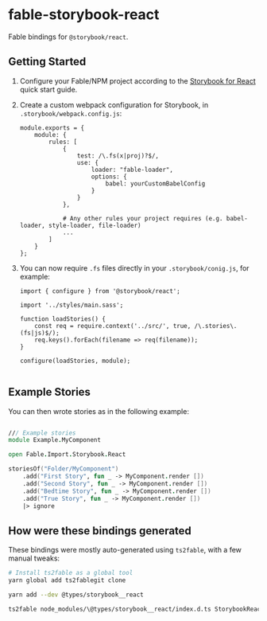 # fable-storybook-react

Fable bindings for `@storybook/react`.

## Getting Started

1. Configure your Fable/NPM project according to the [Storybook for React](https://storybook.js.org/basics/guide-react/)
   quick start guide.

2. Create a custom webpack configuration for Storybook, in `.storybook/webpack.config.js`:

   ```
   module.exports = {
       module: {
           rules: [
               {
                   test: /\.fs(x|proj)?$/,
                   use: {
                       loader: "fable-loader",
                       options: {
                           babel: yourCustomBabelConfig
                       }
                   }
               },

               # Any other rules your project requires (e.g. babel-loader, style-loader, file-loader)
               ...
           ]
       }
   };

   ```

3. You can now require `.fs` files directly in your `.storybook/conig.js`, for example:

    ```
    import { configure } from '@storybook/react';

    import '../styles/main.sass';

    function loadStories() {
        const req = require.context('../src/', true, /\.stories\.(fs|js)$/);
        req.keys().forEach(filename => req(filename));
    }

    configure(loadStories, module);


    ```

## Example Stories

You can then wrote stories as in the following example:

```fsharp

/// Example stories
module Example.MyComponent

open Fable.Import.Storybook.React

storiesOf("Folder/MyComponent")
    .add("First Story", fun _ -> MyComponent.render [])
    .add("Second Story", fun _ -> MyComponent.render [])
    .add("Bedtime Story", fun _ -> MyComponent.render [])
    .add("True Story", fun _ -> MyComponent.render [])
    |> ignore

```

## How were these bindings generated

These bindings were mostly auto-generated using `ts2fable`, with a few manual tweaks:

```bash
# Install ts2fable as a global tool
yarn global add ts2fablegit clone

yarn add --dev @types/storybook__react

ts2fable node_modules/\@types/storybook__react/index.d.ts StorybookReact.fs
```
